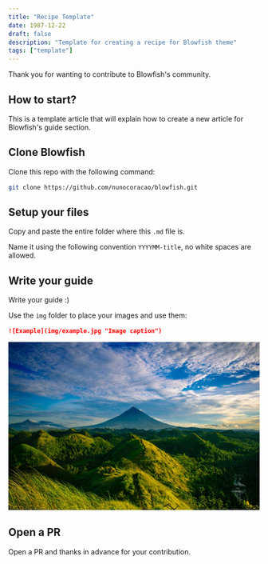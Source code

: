 ```yaml
---
title: "Recipe Template"
date: 1987-12-22
draft: false
description: "Template for creating a recipe for Blowfish theme"
tags: ["template"]
---
```


Thank you for wanting to contribute to Blowfish's community.

## How to start?

This is a template article that will explain how to create a new article for Blowfish's guide section.

## Clone Blowfish

Clone this repo with the following command:

```bash
git clone https://github.com/nunocoracao/blowfish.git
```

## Setup your files

Copy and paste the entire folder where this `.md` file is.

Name it using the following convention `YYYYMM-title`, no white spaces are allowed.

## Write your guide

Write your guide :)

Use the `img` folder to place your images and use them:

```md
![Example](img/example.jpg "Image caption")
```

![Example](img/example.jpg "Image caption")

## Open a PR

Open a PR and thanks in advance for your contribution.
